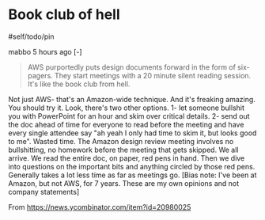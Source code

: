 # Book club of hell

#self/todo/pin 

mabbo 5 hours ago [-] 

> AWS purportedly puts design documents forward in the form of six-pagers. They start meetings with a 20 minute silent reading session. It's like the book club from hell.

Not just AWS- that's an Amazon-wide technique. And it's freaking amazing. You should try it.
Look, there's two other options. 1- let someone bullshit you with PowerPoint for an hour and skim over critical details. 2- send out the doc ahead of time for everyone to read before the meeting and have every single attendee say "ah yeah I only had time to skim it, but looks good to me". Wasted time.
The Amazon design review meeting involves no bullshitting, no homework before the meeting that gets skipped. We all arrive. We read the entire doc, on paper, red pens in hand. Then we dive into questions on the important bits and anything circled by those red pens.
Generally takes a lot less time as far as meetings go.
[Bias note: I've been at Amazon, but not AWS, for 7 years. These are my own opinions and not company statements] 

From <https://news.ycombinator.com/item?id=20980025> 